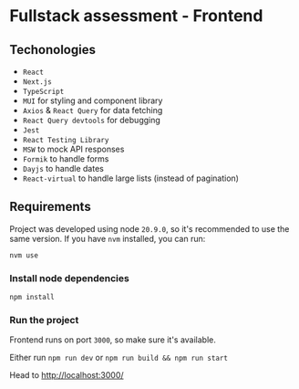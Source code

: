 # Fullstack assessment - Frontend

## Techonologies

- `React`
- `Next.js`
- `TypeScript`
- `MUI` for styling and component library
- `Axios` & `React Query` for data fetching
- `React Query devtools` for debugging
- `Jest`
- `React Testing Library`
- `MSW` to mock API responses
- `Formik` to handle forms
- `Dayjs` to handle dates
- `React-virtual` to handle large lists (instead of pagination)

## Requirements

Project was developed using node `20.9.0`, so it's recommended to use the same version. If you have `nvm` installed, you can run:

`nvm use`

### Install node dependencies

`npm install`

### Run the project

Frontend runs on port `3000`, so make sure it's available.

Either run `npm run dev` or `npm run build && npm run start`

Head to <http://localhost:3000/>
